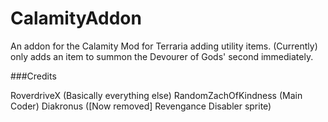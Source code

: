 # CalamityAddon

An addon for the Calamity Mod for Terraria adding utility items.
(Currently) only adds an item to summon the Devourer of Gods' second immediately.

###Credits

RoverdriveX (Basically everything else)
RandomZachOfKindness (Main Coder)
Diakronus ([Now removed] Revengance Disabler sprite)
